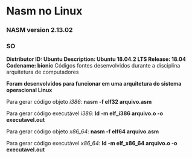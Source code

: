 # Nasm no Linux

<h3>NASM version 2.13.02</h3>

<h3>SO</h3>

**Distributor ID:	Ubuntu
Description:	Ubuntu 18.04.2 LTS
Release:	18.04
Codename:	bionic**
Códigos fontes desenvolvidos durante a disciplina arquitetura de computadores

**Foram desenvolvidos para funcionar em uma arquitetura do sistema operacional Linux**

Para gerar código objeto *i386*:
**nasm -f elf32 arquivo.asm**

Para gerar código executável *i386*:
**ld -m elf_i386 arquivo.o -o executavel.out**


Para gerar código objeto *x86_64*:
**nasm -f elf64 arquivo.asm**

Para gerar código executável *x86_64*:
**ld -m elf_x86_64 arquivo.o -o executavel.out**
